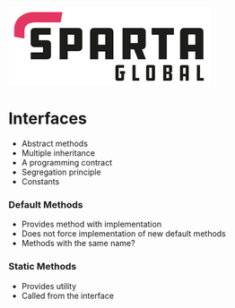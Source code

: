 ![Sparta](/Assets/Git_Hub/SPARTALOGO.png)
# Interfaces
- Abstract methods
- Multiple inheritance
- A programming contract
- Segregation principle
- Constants

### Default Methods
- Provides method with implementation
- Does not force implementation of new default methods
- Methods with the same name?

### Static Methods
- Provides utility 
- Called from the interface
